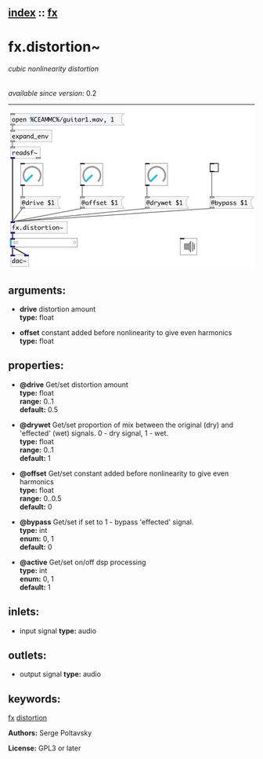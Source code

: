 [index](index.html) :: [fx](category_fx.html)
---

# fx.distortion~

###### cubic nonlinearity distortion

*available since version:* 0.2

---




[![example](../examples/img/fx.distortion~.jpg)](../examples/pd/fx.distortion~.pd)



## arguments:

* **drive**
distortion amount<br>
__type:__ float<br>

* **offset**
constant added before nonlinearity to give even harmonics<br>
__type:__ float<br>





## properties:

* **@drive** 
Get/set distortion amount<br>
__type:__ float<br>
__range:__ 0..1<br>
__default:__ 0.5<br>

* **@drywet** 
Get/set proportion of mix between the original (dry) and &#39;effected&#39; (wet) signals. 0 -
dry signal, 1 - wet.<br>
__type:__ float<br>
__range:__ 0..1<br>
__default:__ 1<br>

* **@offset** 
Get/set constant added before nonlinearity to give even harmonics<br>
__type:__ float<br>
__range:__ 0..0.5<br>
__default:__ 0<br>

* **@bypass** 
Get/set if set to 1 - bypass &#39;effected&#39; signal.<br>
__type:__ int<br>
__enum:__ 0, 1<br>
__default:__ 0<br>

* **@active** 
Get/set on/off dsp processing<br>
__type:__ int<br>
__enum:__ 0, 1<br>
__default:__ 1<br>



## inlets:

* input signal 
__type:__ audio<br>



## outlets:

* output signal
__type:__ audio<br>



## keywords:

[fx](keywords/fx.html)
[distortion](keywords/distortion.html)






**Authors:** Serge Poltavsky




**License:** GPL3 or later





